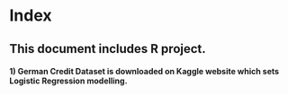 # Index 

## This document includes R project.

#### 1) German Credit Dataset is downloaded on Kaggle website which sets Logistic Regression modelling.
